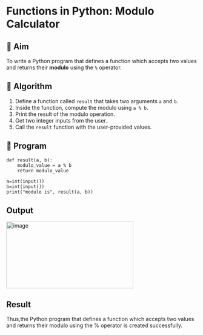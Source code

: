 # Functions in Python: Modulo Calculator

## 🎯 Aim
To write a Python program that defines a function which accepts two values and returns their **modulo** using the `%` operator.

## 🧠 Algorithm
1. Define a function called `result` that takes two arguments `a` and `b`.
2. Inside the function, compute the modulo using `a % b`.
3. Print the result of the modulo operation.
4. Get two integer inputs from the user.
5. Call the `result` function with the user-provided values.

## 🧾 Program
~~~
def result(a, b):
    modulo_value = a % b
    return modulo_value

a=int(input())
b=int(input())
print("modulo is", result(a, b))
~~~
## Output
<img width="335" height="176" alt="image" src="https://github.com/user-attachments/assets/fd83cb59-98dd-493f-ba8e-6aa0f1a4d866" />

## Result
Thus,the Python program that defines a function which accepts two values and returns their modulo using the % operator is created successfully.

